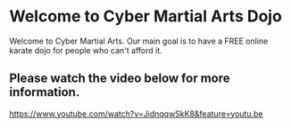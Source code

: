 
<body>
<h1> Welcome to Cyber Martial Arts Dojo </h1>

<p> Welcome to Cyber Martial Arts. Our main goal is to have a <Bold> FREE </Bold> online karate dojo for people who can't afford it. </p>

<h2> Please watch the video below for more information. </h2> 

<a> https://www.youtube.com/watch?v=JidnqqwSkK8&feature=youtu.be <a>
  </body>
  
    

